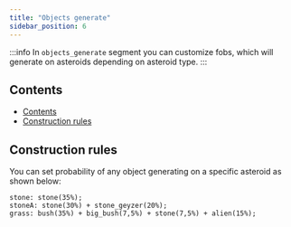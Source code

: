 ```yaml
---
title: "Objects generate"
sidebar_position: 6
---
```


:::info
In `objects_generate` segment you can customize fobs, which will generate on asteroids depending on
asteroid type.
:::

## Contents

- [Contents](#contents)
- [Construction rules](#construction-rules)

## Construction rules

You can set probability of any object generating on a specific asteroid
as shown below:

```text showLineNumbers
stone: stone(35%);
stoneA: stone(30%) + stone_geyzer(20%);
grass: bush(35%) + big_bush(7,5%) + stone(7,5%) + alien(15%);
```

